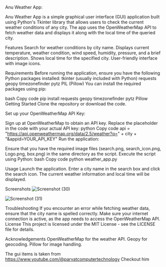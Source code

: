 Anu Weather App:

Anu Weather App is a simple graphical user interface (GUI) application built using Python's Tkinter library that allows users to check the current weather conditions of any city. The app uses the OpenWeatherMap API to fetch weather data and displays it along with the local time of the queried city.

Features
Search for weather conditions by city name.
Displays current temperature, weather condition, wind speed, humidity, pressure, and a brief description.
Shows local time for the specified city.
User-friendly interface with image icons.

Requirements
Before running the application, ensure you have the following Python packages installed:
tkinter (usually included with Python)
requests
geopy
timezonefinder
pytz
PIL (Pillow)
You can install the required packages using pip:

bash
Copy code
pip install requests geopy timezonefinder pytz Pillow
Getting Started
Clone the repository or download the code.

Set up your OpenWeatherMap API Key:

Sign up at OpenWeatherMap to obtain an API key.
Replace the placeholder in the code with your actual API key:
python
Copy code
api = "https://api.openweathermap.org/data/2.5/weather?q=" + city + "&appid=YOUR_API_KEY"
Run the application:

Ensure that you have the required image files (search.png, search_icon.png, Logo.png, box.png) in the same directory as the script.
Execute the script using Python:
bash
Copy code
python weather_app.py

Usage
Launch the application.
Enter a city name in the search box and click the search icon.
The current weather information and local time will be displayed.

Screenshots
![Screenshot (30)](https://github.com/user-attachments/assets/0b87f21d-ab22-49d6-aea4-8e6be9e3e319)

![Screenshot (31)](https://github.com/user-attachments/assets/57de7e5d-72f9-4292-bab5-e859cfb8e703)



Troubleshooting
If you encounter an error while fetching weather data, ensure that the city name is spelled correctly.
Make sure your internet connection is active, as the app needs to access the OpenWeatherMap API.
License
This project is licensed under the MIT License - see the LICENSE file for details.

Acknowledgements
OpenWeatherMap for the weather API.
Geopy for geocoding.
Pillow for image handling.


The gui items is taken from
https://www.youtube.com/@parvatcomputertechnology
Checkout him

